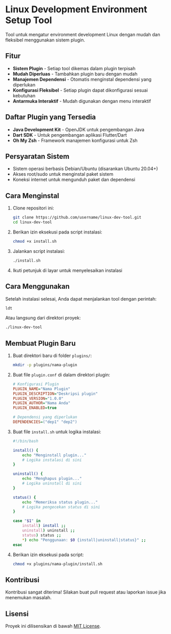 # Linux Development Environment Setup Tool

Tool untuk mengatur environment development Linux dengan mudah dan fleksibel menggunakan sistem plugin.

## Fitur

- **Sistem Plugin** - Setiap tool dikemas dalam plugin terpisah
- **Mudah Diperluas** - Tambahkan plugin baru dengan mudah
- **Manajemen Dependensi** - Otomatis menginstal dependensi yang diperlukan
- **Konfigurasi Fleksibel** - Setiap plugin dapat dikonfigurasi sesuai kebutuhan
- **Antarmuka Interaktif** - Mudah digunakan dengan menu interaktif

## Daftar Plugin yang Tersedia

- **Java Development Kit** - OpenJDK untuk pengembangan Java
- **Dart SDK** - Untuk pengembangan aplikasi Flutter/Dart
- **Oh My Zsh** - Framework manajemen konfigurasi untuk Zsh

## Persyaratan Sistem

- Sistem operasi berbasis Debian/Ubuntu (disarankan Ubuntu 20.04+)
- Akses root/sudo untuk menginstal paket sistem
- Koneksi internet untuk mengunduh paket dan dependensi

## Cara Menginstal

1. Clone repositori ini:
   ```bash
   git clone https://github.com/username/linux-dev-tool.git
   cd linux-dev-tool
   ```

2. Berikan izin eksekusi pada script instalasi:
   ```bash
   chmod +x install.sh
   ```

3. Jalankan script instalasi:
   ```bash
   ./install.sh
   ```

4. Ikuti petunjuk di layar untuk menyelesaikan instalasi

## Cara Menggunakan

Setelah instalasi selesai, Anda dapat menjalankan tool dengan perintah:

```bash
ldt
```

Atau langsung dari direktori proyek:

```bash
./linux-dev-tool
```

## Membuat Plugin Baru

1. Buat direktori baru di folder `plugins/`:
   ```bash
   mkdir -p plugins/nama-plugin
   ```

2. Buat file `plugin.conf` di dalam direktori plugin:
   ```ini
   # Konfigurasi Plugin
   PLUGIN_NAME="Nama Plugin"
   PLUGIN_DESCRIPTION="Deskripsi plugin"
   PLUGIN_VERSION="1.0.0"
   PLUGIN_AUTHOR="Nama Anda"
   PLUGIN_ENABLED=true
   
   # Dependensi yang diperlukan
   DEPENDENCIES=("dep1" "dep2")
   ```

3. Buat file `install.sh` untuk logika instalasi:
   ```bash
   #!/bin/bash
   
   install() {
       echo "Menginstall plugin..."
       # Logika instalasi di sini
   }
   
   uninstall() {
       echo "Menghapus plugin..."
       # Logika uninstall di sini
   }
   
   status() {
       echo "Memeriksa status plugin..."
       # Logika pengecekan status di sini
   }
   
   case "$1" in
       install) install ;;
       uninstall) uninstall ;;
       status) status ;;
       *) echo "Penggunaan: $0 {install|uninstall|status}" ;;
   esac
   ```

4. Berikan izin eksekusi pada script:
   ```bash
   chmod +x plugins/nama-plugin/install.sh
   ```

## Kontribusi

Kontribusi sangat diterima! Silakan buat pull request atau laporkan issue jika menemukan masalah.

## Lisensi

Proyek ini dilisensikan di bawah [MIT License](LICENSE).
